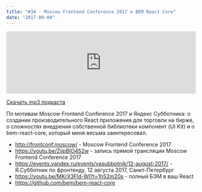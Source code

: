 ```yaml
---
title: "#34 - Moscow Frontend Conference 2017 и BEM React Core"
date: "2017-09-04"
---
```


<iframe width="100%" height="166" scrolling="no" frameborder="no" src="https://w.soundcloud.com/player/?url=https%3A//api.soundcloud.com/tracks/340848899&amp;color=ff5500&amp;auto_play=false&amp;hide_related=false&amp;show_comments=true&amp;show_user=true&amp;show_reposts=false"></iframe>

<a href="https://5minreact.podster.fm/34/download/audio.mp3?download=yes&media=file"><i class="fa fa-download"></i> Скачать mp3 подкаста</a>

По мотивам Moscow Frontend Conference 2017 и Яндекс Субботника: о создании производительного React приложения для торговли на бирже, о сложностях внедрения собственной библиотеки компонент (UI Kit) и о bem-react-core, который меня весьма заинтересовал.

- http://frontconf.moscow/ - Moscow Frontend Conference 2017
- https://youtu.be/ZijpBIO452w - запись прямой трансляции Moscow Frontend Conference 2017
- https://events.yandex.ru/events/yasubbotnik/12-august-2017/ - Я.Субботник по фронтенду, 12 августа 2017, Санкт-Петербург
- https://youtu.be/MKrX3Fld-WI?t=1h52m20s - полный БЭМ в ваш React
- https://github.com/bem/bem-react-core

